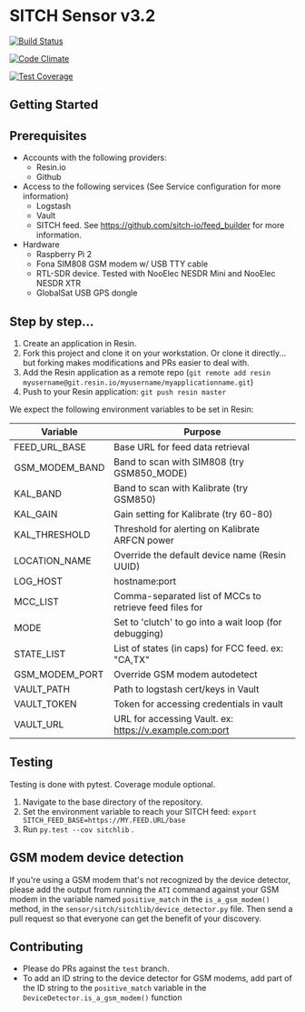 # SITCH Sensor v3.2

[![Build Status](https://travis-ci.org/sitch-io/sensor.svg?branch=master)](https://travis-ci.org/sitch-io/sensor)

[![Code Climate](https://codeclimate.com/github/sitch-io/sensor/badges/gpa.svg)](https://codeclimate.com/github/sitch-io/sensor)

[![Test Coverage](https://codeclimate.com/github/sitch-io/sensor/badges/coverage.svg)](https://codeclimate.com/github/sitch-io/sensor/coverage)


## Getting Started

## Prerequisites
* Accounts with the following providers:
  * Resin.io
  * Github
* Access to the following services (See Service configuration for more information)
  * Logstash
  * Vault
  * SITCH feed.  See https://github.com/sitch-io/feed_builder for more information.
* Hardware
  * Raspberry Pi 2
  * Fona SIM808 GSM modem w/ USB TTY cable
  * RTL-SDR device.  Tested with NooElec NESDR Mini and NooElec NESDR XTR
  * GlobalSat USB GPS dongle

## Step by step...

1. Create an application in Resin.
1. Fork this project and clone it on your workstation.  Or clone it directly... but forking makes modifications and PRs easier to deal with.
1. Add the Resin application as a remote repo (`git remote add resin myusername@git.resin.io/myusername/myapplicationname.git`)
1. Push to your Resin application: `git push resin master`

We expect the following environment variables to be set in Resin:

| Variable          | Purpose                                                  |
|-------------------|----------------------------------------------------------|
| FEED_URL_BASE     | Base URL for feed data retrieval                         |
| GSM_MODEM_BAND    | Band to scan with SIM808 (try GSM850_MODE)               |
| KAL_BAND          | Band to scan with Kalibrate (try GSM850)                 |
| KAL_GAIN          | Gain setting for Kalibrate (try 60-80)                   |
| KAL_THRESHOLD     | Threshold for alerting on Kalibrate ARFCN power          |
| LOCATION_NAME     | Override the default device name (Resin UUID)            |
| LOG_HOST          |  hostname:port                                           |
| MCC_LIST          | Comma-separated list of MCCs to retrieve feed files for  |
| MODE              | Set to 'clutch' to go into a wait loop (for debugging)   |
| STATE_LIST        | List of states (in caps) for FCC feed.  ex: "CA,TX"      |
| GSM_MODEM_PORT    | Override GSM modem autodetect                            |
| VAULT_PATH        | Path to logstash cert/keys in Vault                      |
| VAULT_TOKEN       | Token for accessing credentials in vault                 |
| VAULT_URL         | URL for accessing Vault. ex: https://v.example.com:port  |


## Testing
Testing is done with pytest.  Coverage module optional.

1. Navigate to the base directory of the repository.
1. Set the environment variable to reach your SITCH feed: `export SITCH_FEED_BASE=https://MY.FEED.URL/base`
1. Run `py.test --cov sitchlib` .

## GSM modem device detection
If you're using a GSM modem that's not recognized by the device detector, please
add the output from running the `ATI` command against your GSM modem in the
variable named `positive_match` in the `is_a_gsm_modem()` method, in the
`sensor/sitch/sitchlib/device_detector.py` file.  Then send a pull request so
that everyone can get the benefit of your discovery.

## Contributing
* Please do PRs against the `test` branch.
* To add an ID string to the device detector for GSM modems, add part of the ID string to the ```positive_match``` variable in the ```DeviceDetector.is_a_gsm_modem()``` function
